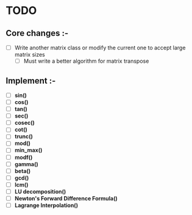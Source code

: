 # TODO

## Core changes :-

- [ ] Write another matrix class or modify the current one to accept large matrix sizes
  - [ ] Must write a better algorithm for matrix transpose

## Implement :-

- [ ] **sin()**
- [ ] **cos()**
- [ ] **tan()**
- [ ] **sec()**
- [ ] **cosec()**
- [ ] **cot()**
- [ ] **trunc()**
- [ ] **mod()**
- [ ] **min_max()**
- [ ] **modf()**
- [ ] **gamma()**
- [ ] **beta()**
- [ ] **gcd()**
- [ ] **lcm()**
- [ ] **LU decomposition()**
- [ ] **Newton's Forward Difference Formula()**
- [ ] **Lagrange Interpolation()**
